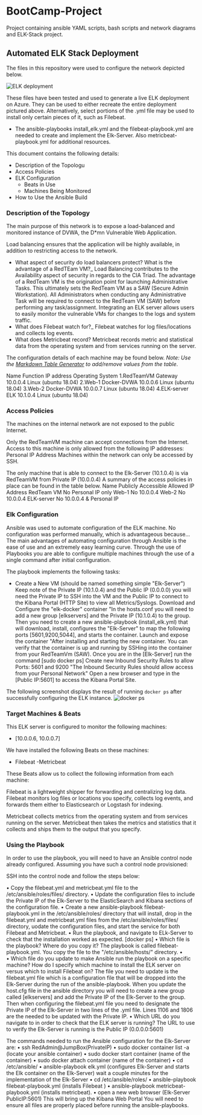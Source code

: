 # BootCamp-Project
Project containing ansible YAML scripts, bash scripts and network diagrams and ELK-Stack project.
## Automated ELK Stack Deployment

The files in this repository were used to configure the network depicted below.

 

![ELK deployment](https://user-images.githubusercontent.com/74943133/113908880-0db07c00-97a5-11eb-8f3f-87ea0bad772d.PNG)


These files have been tested and used to generate a live ELK deployment on Azure. They can be used to either recreate the entire deployment pictured above. Alternatively, select portions of the .yml file may be used to install only certain pieces of it, such as Filebeat.

  - The ansible-playbooks install_elk.yml and the filebeat-playbook.yml are needed to create and implement the Elk-Server. Also metricbeat-playbook.yml for additional resources.

This document contains the following details:
- Description of the Topologu
- Access Policies
- ELK Configuration
  - Beats in Use
  - Machines Being Monitored
- How to Use the Ansible Build


### Description of the Topology

The main purpose of this network is to expose a load-balanced and monitored instance of DVWA, the D*mn Vulnerable Web Application.

Load balancing ensures that the application will be highly available, in addition to restricting access to the network.
- What aspect of security do load balancers protect? What is the advantage of a RedTEam VM?_
 Load Balancing contributes to the Availability aspect of security in regards to the CIA Triad.
The advantage of a RedTeam VM is the origination point for launching Administrative Tasks. This ultimately sets the RedTeam VM as a SAW (Secure Admin Workstation). All Administrators when conducting any Administrative Task will be required to connect to the RedTeam VM (SAW) before performing any task/assignment.
Integrating an ELK server allows users to easily monitor the vulnerable VMs for changes to the logs and system traffic.
-  What does Filebeat watch for?_ Filebeat watches for log files/locations and collects log events.
- What does Metricbeat record? Metricbeat records metric and statistical data from the operating system and from services running on the server.

The configuration details of each machine may be found below.
_Note: Use the [Markdown Table Generator](http://www.tablesgenerator.com/markdown_tables) to add/remove values from the table_.

Name	Function	IP address	Operating System
1.RedTeamVM	Gateway	10.0.0.4	Linux (ubuntu 18.04)
2.Web-1	Docker-DVWA	10.0.0.6	Linux (ubuntu 18.04)
3.Web-2	Docker-DVWA	10.0.0.7	Linux (ubuntu 18.04)
4.ELK-server	ELK	10.1.0.4	Linux (ubuntu 18.04)


### Access Policies

The machines on the internal network are not exposed to the public Internet. 

Only the RedTeamVM machine can accept connections from the Internet. Access to this machine is only allowed from the following IP addresses: Personal IP Address
Machines within the network can only be accessed by SSH.

The only machine that is able to connect to the Elk-Server (10.1.0.4) is via RedTeamVM from Private IP (10.0.0.4)
A summary of the access policies in place can be found in the table below.
Name	Publicly Accessible	Allowed IP Address
RedTeam VM	No	Personal IP only
Web-1	No	10.0.0.4
Web-2	No	10.0.0.4
ELK-server	No	10.0.0.4 & Personal IP


### Elk Configuration

Ansible was used to automate configuration of the ELK machine. No configuration was performed manually, which is advantageous because...
The main advantages of automating configuration through Ansible is the ease of use and an extremely easy learning curve. Through the use of Playbooks you are able to configure multiple machines through the use of a single command after initial configuration.

The playbook implements the following tasks:
- Create a New VM (should be named something simple "Elk-Server") Keep note of the Private IP (10.1.0.4) and the Public IP (0.0.0.0) you will need the Private IP to SSH into the VM and the Public IP to connect to the Kibana Portal (HTTP Site) to view all Metrics/Syslogs. 
Download and Configure the "elk-docker" container "In the hosts.conf you will need to add a new group [elkservers] and the Private IP (10.1.0.4) to the group. Then you need to create a new ansible-playbook (install_elk.yml) that will download, install, configures the "Elk-Server" to map the following ports [5601,9200,5044], and starts the container. 
Launch and expose the container "After installing and starting the new container. You can verify that the container is up and running by SSHing into the container from your RedTeamVm (SAW). Once you are in the [Elk-Server] run the command [sudo docker ps] 
 Create new Inbound Security Rules to allow Ports: 5601 and 9200 "The Inbound Security Rules should allow access from your Personal Network" 
  Open a new browser and type in the [Public IP:5601] to access the Kibana Portal Site.

The following screenshot displays the result of running `docker ps` after successfully configuring the ELK instance.
 ![docker ps](https://user-images.githubusercontent.com/74943133/113908916-199c3e00-97a5-11eb-8108-b5702f4987ae.PNG)




### Target Machines & Beats
This ELK server is configured to monitor the following machines:
- [10.0.0.6, 10.0.0.7]

We have installed the following Beats on these machines:
- Filebeat
-Metricbeat

These Beats allow us to collect the following information from each machine:

Filebeat is a lightweight shipper for forwarding and centralizing log data. Filebeat monitors log files or locations you specify, collects log events, and forwards them either to Elasticsearch or Logstash for indexing.

Metricbeat collects metrics from the operating system and from services running on the server. Metricbeat then takes the metrics and statistics that it collects and ships them to the output that you specify.


### Using the Playbook
In order to use the playbook, you will need to have an Ansible control node already configured. Assuming you have such a control node provisioned: 

SSH into the control node and follow the steps below:

•	Copy the filebeat.yml and metricbeat.yml file to the /etc/ansible/roles/files/ directory.
•	Update the configuration files to include the Private IP of the Elk-Server to the ElasticSearch and Kibana sections of the configuration file.
•	Create a new ansible-playbook filebeat-playbook.yml in the /etc/ansible/roles/ directory that will install, drop in the filebeat.yml and metricbeat.yml files from the /etc/ansible/roles/files/ directory, uodate the configuration files, and start the service for both Filebeat and Metricbeat.
•	Run the playbook, and navigate to ELk-Server to check that the installation worked as expected. [docker ps]
•	Which file is the playbook? Where do you copy it? The playbook is called filebeat-playbook.yml. You copy the file to the "/etc/ansible/hosts/" directory.
•	
•	Which file do you update to make Ansible run the playbook on a specific machine? How do I specify which machine to install the ELK server on versus which to install Filebeat on? The file you need to update is the filebeat.yml file which is a configuration file that will be dropped into the Elk-Server during the run of the ansible-playbook. When you update the host.cfg file in the ansible directory you will need to create a new group called [elkservers] and add the Private IP of the Elk-Server to the group. Then when configuring the filebeat.yml file you need to designate the Private IP of the Elk-Server in two lines of the .yml file. Lines 1106 and 1806 are the needed to be updated with the Private IP.
•	Which URL do you navigate to in order to check that the ELK server is running? The URL to use to verify the Elk-Server is running is the Public IP (0.0.0.0:5601)


The commands needed to run the Ansible configuration for the Elk-Server are:
•	ssh RedAdmin@JumpBox(PrivateIP)
•	sudo docker container list -a (locate your ansible container)
•	sudo docker start container (name of the container)
•	sudo docker attach container (name of the container)
•	cd /etc/ansible/
•	ansible-playbook elk.yml (configures Elk-Server and starts the Elk container on the Elk-Server) wait a couple minutes for the implementation of the Elk-Server
•	cd /etc/ansible/roles/
•	ansible-playbook filebeat-playbook.yml (installs Filebeat )
•	ansible-playbook metricbeat-playbook.yml (installs metricbeat).
•	open a new web browser (Elk-Server PublicIP:5601) This will bring up the Kibana Web Portal
You will need to ensure all files are properly placed before running the ansible-playbooks.

